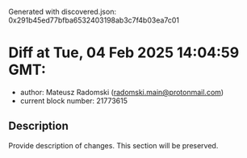 Generated with discovered.json: 0x291b45ed77bfba6532403198ab3c7f4b03ea7c01

# Diff at Tue, 04 Feb 2025 14:04:59 GMT:

- author: Mateusz Radomski (<radomski.main@protonmail.com>)
- current block number: 21773615

## Description

Provide description of changes. This section will be preserved.
